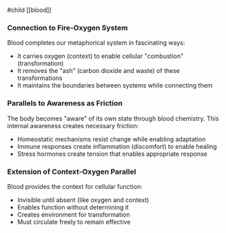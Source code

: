#child [[blood]]
### Connection to Fire-Oxygen System

Blood completes our metaphorical system in fascinating ways:

- It carries oxygen (context) to enable cellular "combustion" (transformation)
- It removes the "ash" (carbon dioxide and waste) of these transformations
- It maintains the boundaries between systems while connecting them

### Parallels to Awareness as Friction

The body becomes "aware" of its own state through blood chemistry. This internal awareness creates necessary friction:

- Homeostatic mechanisms resist change while enabling adaptation
- Immune responses create inflammation (discomfort) to enable healing
- Stress hormones create tension that enables appropriate response

### Extension of Context-Oxygen Parallel

Blood provides the context for cellular function:

- Invisible until absent (like oxygen and context)
- Enables function without determining it
- Creates environment for transformation
- Must circulate freely to remain effective